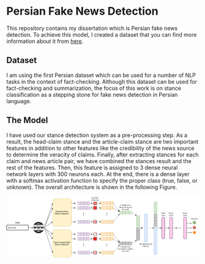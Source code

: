 # Persian Fake News Detection

This repository contains my dissertation which is Persian fake news detection. To achieve this model, I created a dataset that you can find more information about it from [here](https://github.com/Zarharan/PersianStanceDetection).

## Dataset
I am using the first Persian dataset which can be used for a number of NLP tasks in the context of fact-checking. Although this dataset can be used for fact-checking and summarization, the focus of this work is on stance classification as a stepping stone for fake news detection in Persian language.

## The Model

I have used our stance detection system as a pre-processing step. As a result, the head-claim stance and the article-claim stance are two important features in addition to other features like the credibility of the news source to determine the veracity of claims. Finally, after extracting stances for each claim and news article pair, we have combined the stances result and the rest of the features. Then, this feature is assigned to 3 dense neural network layers with 300 neurons each. At the end, there is a dense layer with a softmax activation function to specify the proper class (true, false, or unknown). The overall architecture is shown in the following Figure.

![My proposed model in order to develop fake news detection](https://github.com/Zarharan/PersianFakeNewsDetection/blob/main/Files/Model.png)
